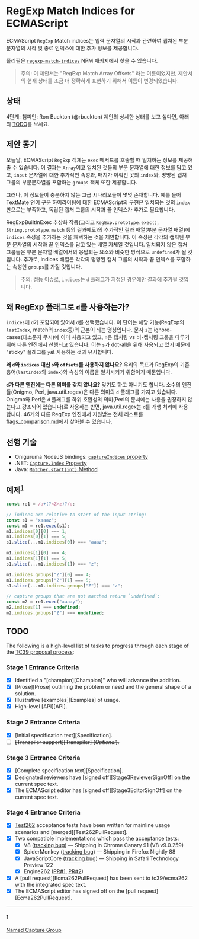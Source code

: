 # RegExp Match Indices for ECMAScript

ECMAScript `RegExp` Match indices는 입력 문자열의 시작과 관련하여 캡처된 부분 문자열의 시작 및 종료 인덱스에 대한 추가 정보를 제공합니다. 

폴리필은 [`regexp-match-indices`](https://www.npmjs.com/package/regexp-match-indices) NPM 패키지에서 찾을 수 있습니다.
> 주의: 이 제안서는  "RegExp Match Array Offsets" 라는 이름이었지만, 제안서의 현재 상태를 조금 더 정확하게 표현하기 위해서 이름이 변경되었습니다.

## 상태
4단계: 챔피언: Ron Buckton (@rbuckton)
제안의 상세한 상태를 보고 싶다면, 아래의 [TODO](#todo)를 보세요.

## 제안 동기
오늘날, ECMAScript `RegExp` 객체는 `exec` 메서드를 호출할 때 일치하는 정보를 제공해줄 수 있습니다. 이 결과는 `Array`이고 일치된 것들의 부분 문자열에 대한 정보를 담고 있고, `input` 문자열에 대한 추가적인 속성과, 매치가 이뤄진 곳의 `index`와, 명명된 캡처 그룹의 부분문자열을 포함하는 `groups` 객체 또한 제공합니다. 

그러나, 이 정보들이 충분하지 않는 고급 시나리오들이 몇몇 존재합니다. 예를 들어 TextMate 언어 구문 하이라이팅에 대한 ECMAScript의 구현은 일치되는 것의 `index`만으로는 부족하고, 독립된 캡처 그룹의 시작과 끝 인덱스가 추가로 필요합니다.

RegExpBuiltInExec 추상화 작동(그리고 `RegExp.prototype.exec()`, `String.prototype.match` 등의 결과에도)의 추가적인 결과 배열(부분 문자열 배열)에 `indices` 속성을 추가하는 것을 채택하는 것을 제안합니다. 이 속성은 각각의 캡처된 부분 문자열의 시작과 끝 인덱스를 담고 있는 배열 자체일 것입니다. 일치되지 않은 캡처 그룹들은 부분 문자열 배열에서의 응답되는 요소와 비슷한 방식으로 `undefined`가 될 것입니다. 추가로, indices 배열은 각각의 명명된 캡처 그룹의 시작과 끝 인덱스를 포함하는 속성인 `groups`를 가질 것입니다.
> 주의: 성능 이슈로, `indices`는 `d` 플래그가 지정된 경우에만 결과에 추가될 것입니다.

## 왜 RegExp 플래그로 `d`를 사용하는가?
`indices`에 `d`가 포함되어 있어서 `d`를 선택했습니다. 이 단어는 해당 기능(RegExp의 `lastIndex`, match의 `index`등)의 근본이 되는 명칭입니다. 문자 `i`는 ignore-cases(대소문자 무시)에 이미 사용되고 있고, `n`은 캡처링 vs 비-캡처링 그룹을 다루기 위해 다른 엔진에서 선행되고 있습니다. 이는 `s`가 dot-all을 위해 사용되고 있기 때문에 "sticky" 플래그를 `y`로 사용하는 것과 유사합니다.

**왜 `d`와 `indices` 대신 `o`와 `offsets`를 사용하지 않나요?** 우리의 목표가 RegExp의 기존 용어(`lastIndex`와 `index`)와 속성의 이름을 일치시키기 위함이기 때문입니다.

**`d`가 다른 엔진에는 다른 의미를 갖지 않나요?** 맞기도 하고 아니기도 합니다. 소수의 엔진들(Onigmo, Perl, java.util.regex)은 다른 의미의 `d` 플래그를 가지고 있습니다. Onigmo와 Perl은 `d` 플래그를 하위 호환성의 의미(Perl의 문서에는 사용을 권장하지 않는다고 강조되어 있습니다)로 사용하는 반면, java.util.regex는 `d`를 개행 처리에 사용합니다. 46개의 다른 RegExp 엔진에서 지원받는 전체 리스트를 [flags_comparison.md](./flags_comparison.md)에서 찾아볼 수 있습니다.

## 선행 기술
* Oniguruma NodeJS bindings: [`captureIndices` property](https://github.com/atom/node-oniguruma#onigscannerfindnextmatchsyncstring-startposition)
* .NET: [`Capture.Index` Property](https://msdn.microsoft.com/en-us/library/system.text.regularexpressions.capture.index(v=vs.110).aspx)
* Java: [`Matcher.start(int)` Method](https://docs.oracle.com/javase/7/docs/api/java/util/regex/Matcher.html#start(int))

## 예제<sup>[1][]</sup>
```js
const re1 = /a+(?<Z>z)?/d;

// indices are relative to start of the input string:
const s1 = "xaaaz";
const m1 = re1.exec(s1);
m1.indices[0][0] === 1;
m1.indices[0][1] === 5;
s1.slice(...m1.indices[0]) === "aaaz";

m1.indices[1][0] === 4;
m1.indices[1][1] === 5;
s1.slice(...m1.indices[1]) === "z"; 

m1.indices.groups["Z"][0] === 4;
m1.indices.groups["Z"][1] === 5;
s1.slice(...m1.indices.groups["Z"]) === "z";

// capture groups that are not matched return `undefined`:
const m2 = re1.exec("xaaay");
m2.indices[1] === undefined;
m2.indices.groups["Z"] === undefined;
```

## TODO
The following is a high-level list of tasks to progress through each stage of the [TC39 proposal process](https://tc39.github.io/process-document/):

### Stage 1 Entrance Criteria

* [x] Identified a "[champion][Champion]" who will advance the addition.
* [x] [Prose][Prose] outlining the problem or need and the general shape of a solution.
* [x] Illustrative [examples][Examples] of usage.
* [x] High-level [API][API].

### Stage 2 Entrance Criteria

* [x] [Initial specification text][Specification].
* [ ] ~~[Transpiler support][Transpiler] (_Optional_).~~

### Stage 3 Entrance Criteria

* [x] [Complete specification text][Specification].
* [x] Designated reviewers have [signed off][Stage3ReviewerSignOff] on the current spec text.
* [x] The ECMAScript editor has [signed off][Stage3EditorSignOff] on the current spec text.

### Stage 4 Entrance Criteria

* [x] [Test262](https://github.com/tc39/test262) acceptance tests have been written for mainline usage scenarios and [merged][Test262PullRequest]. 
* [x] Two compatible implementations which pass the acceptance tests:
    * [x] V8 ([tracking bug](https://bugs.chromium.org/p/v8/issues/detail?id=9548)) &mdash; Shipping in Chrome Canary 91 (V8 v9.0.259)
    * [x] SpiderMonkey ([tracking bug](https://bugzilla.mozilla.org/show_bug.cgi?id=1519483)) &mdash; Shipping in Firefox Nightly 88
    * [x] JavaScriptCore ([tracking bug](https://bugs.webkit.org/show_bug.cgi?id=202475)) &mdash; Shipping in Safari Technology Preview 122
    * [x] Engine262 ([PR#1](https://github.com/engine262/engine262/pull/99), [PR#2](https://github.com/engine262/engine262/pull/161))
* [x] A [pull request][Ecma262PullRequest] has been sent to tc39/ecma262 with the integrated spec text.
* [x] The ECMAScript editor has signed off on the [pull request][Ecma262PullRequest].

[1]: #1
---

#### 1

[Named Capture Group](https://github.com/11st-corp/tc39-ko/blob/main/src/ko/proposal-regexp-named-groups.md)